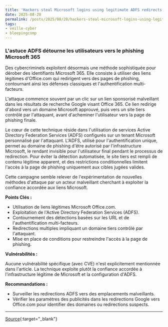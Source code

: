 ```yaml
---
title: 'Hackers steal Microsoft logins using legitimate ADFS redirects'
date: 2025-08-20
permalink: /posts/2025/08/20/hackers-steal-microsoft-logins-using-legitimate-adfs-redirects/
tags:
- veille-cyber
- bleepingcomp
---
```

### L'astuce ADFS détourne les utilisateurs vers le phishing Microsoft 365

Des cybercriminels exploitent désormais une méthode sophistiquée pour dérober des identifiants Microsoft 365. Elle consiste à utiliser des liens légitimes d'Office.com qui redirigent vers des pages de phishing, contournant ainsi les défenses classiques et l'authentification multi-facteurs.

L'attaque commence souvent par un clic sur un lien sponsorisé malveillant dans les résultats de recherche Google visant Office 365. Ce lien redirige d'abord vers un domaine Microsoft approuvé, puis vers un site tiers contrôlé par l'attaquant, avant d'acheminer l'utilisateur vers la page de phishing finale.

Le cœur de cette technique réside dans l'utilisation de services Active Directory Federation Services (ADFS) configurés sur un tenant Microsoft personnalisé par l'attaquant. L'ADFS, utilisé pour l'authentification unique, permet au domaine de phishing d'être autorisé par l'infrastructure Microsoft, le rendant invisible pour l'utilisateur final pendant le processus de redirection. Pour éviter la détection automatisée, le site tiers est rempli de contenu légitime apparent, et des restrictions conditionnelles limitent l'accès à la page de phishing uniquement aux cibles jugées valides.

Cette campagne semble relever de l'expérimentation de nouvelles méthodes d'attaque par un acteur malveillant cherchant à exploiter la confiance accordée aux liens Microsoft.

**Points Clés :**

*   Utilisation de liens légitimes Microsoft Office.com.
*   Exploitation de l'Active Directory Federation Services (ADFS).
*   Contournement des détections basées sur les URL et de l'authentification multi-facteurs.
*   Redirections multiples impliquant un domaine tiers contrôlé par l'attaquant.
*   Mise en place de conditions pour restreindre l'accès à la page de phishing.

**Vulnérabilités :**

Aucune vulnérabilité spécifique (avec CVE) n'est explicitement mentionnée dans l'article. La technique exploite plutôt la confiance accordée à l'infrastructure légitime de Microsoft et la configuration d'ADFS.

**Recommandations :**

*   Surveiller les redirections ADFS vers des emplacements malveillants.
*   Vérifier les paramètres des publicités dans les redirections Google vers Office.com pour identifier des domaines ou redirections suspects.

---
[Source](https://www.bleepingcomputer.com/news/security/hackers-steal-microsoft-logins-using-legitimate-adfs-redirects/){:target="_blank"}
